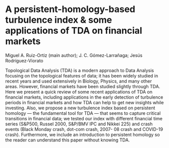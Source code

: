 # A persistent-homology-based turbulence index \& some applications of TDA on financial markets
Miguel A. Ruiz-Ortiz (main author); J. C. Gómez-Larrañaga; Jesús Rodríguez-Viorato

Topological Data Analysis (TDA) is a modern approach to Data Analysis 
focusing on the topological features of data; it has been widely studied 
in recent years and used extensively in Biology, Physics, and many
other areas. However, financial markets have been studied slightly through
TDA. Here we present a quick review of some recent applications of TDA
on financial markets, including applications in the early detection of 
turbulence periods in financial markets and how TDA can help to get new
insights while investing. Also, we propose a new turbulence index based
on persistent homology — the fundamental tool for TDA — that seems
to capture critical transitions in financial data; we tested our index with
different financial time series (S&P500, Russel 2000, S&P/BMV IPC and
Nikkei 225) and crash events (Black Monday crash, dot-com crash, 2007-
08 crash and COVID-19 crash). Furthermore, we include an introduction
to persistent homology so the reader can understand this paper without
knowing TDA.
